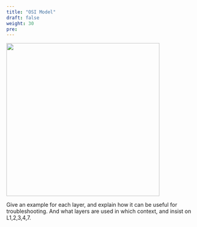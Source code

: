 ```yaml
---
title: "OSI Model"
draft: false
weight: 30
pre: 
---
```



<img src='/images/OSI.png' width='400px'>

Give an example for each layer, and explain how it can be useful for troubleshooting. And what layers are used in which context, and insist on L1,2,3,4,7.









